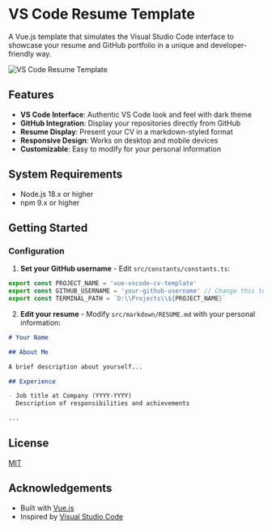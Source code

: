 # VS Code Resume Template

A Vue.js template that simulates the Visual Studio Code interface to showcase your resume and GitHub portfolio in a unique and developer-friendly way.

![VS Code Resume Template](https://github.com/ovictorpereira/vue-vscode-cv-template/raw/main/public/screenshot.png)

## Features

- **VS Code Interface**: Authentic VS Code look and feel with dark theme
- **GitHub Integration**: Display your repositories directly from GitHub
- **Resume Display**: Present your CV in a markdown-styled format
- **Responsive Design**: Works on desktop and mobile devices
- **Customizable**: Easy to modify for your personal information

## System Requirements

- Node.js 18.x or higher
- npm 9.x or higher

## Getting Started

### Configuration

1. **Set your GitHub username** - Edit `src/constants/constants.ts`:

```typescript
export const PROJECT_NAME = 'vue-vscode-cv-template'
export const GITHUB_USERNAME = 'your-github-username' // Change this to your GitHub username
export const TERMINAL_PATH = `D:\\Projects\\${PROJECT_NAME}`
```

2. **Edit your resume** - Modify `src/markdown/RESUME.md` with your personal information:

```markdown
# Your Name

## About Me

A brief description about yourself...

## Experience

- Job title at Company (YYYY-YYYY)
  Description of responsibilities and achievements

...
```

## License

[MIT](LICENSE)

## Acknowledgements

- Built with [Vue.js](https://vuejs.org/)
- Inspired by [Visual Studio Code](https://code.visualstudio.com/)
